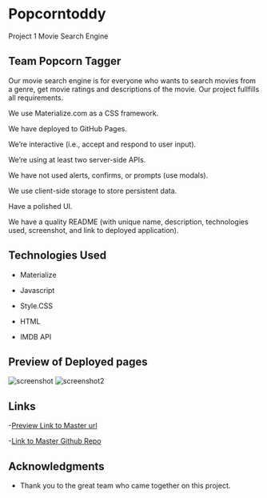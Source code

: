 # Popcorntoddy
Project 1 Movie Search Engine 


## Team Popcorn Tagger


 Our movie search engine is for everyone who wants to search movies from a genre, get movie ratings and descriptions of the movie.
Our project fullfills all requirements.


We use Materialize.com as a CSS framework.

We have deployed to GitHub Pages.

We’re interactive (i.e., accept and respond to user input).

We’re using at least two server-side APIs.

We have not used alerts, confirms, or prompts (use modals).

We use client-side storage to store persistent data.

Have a polished UI.

We have a quality README (with unique name, description, technologies used, screenshot, and link to deployed application).

## Technologies Used

* Materialize

* Javascript

* Style.CSS

* HTML

* IMDB API

## Preview of Deployed pages 
![screenshot](https://user-images.githubusercontent.com/65749636/99196495-9587e200-2741-11eb-85f5-f111381453d0.png)
![screenshot2](https://user-images.githubusercontent.com/65749636/99196506-9de01d00-2741-11eb-97ed-492b3478d170.png)

## Links
-[Preview Link to Master url](https://orionvtg.github.io/Popcorn-Tagger/)


-[Link to Master Github Repo](https://github.com/orionvtg/Popcorn-Tagger)



## Acknowledgments
* Thank you to the great team who came together on this project.


